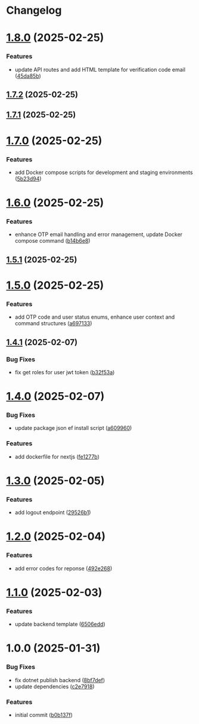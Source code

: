 # Changelog

# [1.8.0](https://github.com/MorveN11/full-stack-template/compare/v1.7.2...v1.8.0) (2025-02-25)


### Features

* update API routes and add HTML template for verification code email ([45da85b](https://github.com/MorveN11/full-stack-template/commit/45da85b9529845e92fb3bf3db1f46357308d3aab))

## [1.7.2](https://github.com/MorveN11/full-stack-template/compare/v1.7.1...v1.7.2) (2025-02-25)

## [1.7.1](https://github.com/MorveN11/full-stack-template/compare/v1.7.0...v1.7.1) (2025-02-25)

# [1.7.0](https://github.com/MorveN11/full-stack-template/compare/v1.6.0...v1.7.0) (2025-02-25)


### Features

* add Docker compose scripts for development and staging environments ([5b23d94](https://github.com/MorveN11/full-stack-template/commit/5b23d94bbf1737884fc669cc9bd8a2a094b56040))

# [1.6.0](https://github.com/MorveN11/full-stack-template/compare/v1.5.1...v1.6.0) (2025-02-25)


### Features

* enhance OTP email handling and error management, update Docker compose command ([b14b6e8](https://github.com/MorveN11/full-stack-template/commit/b14b6e8b2dac20dfc176392d805fbd5e4f2868cf))

## [1.5.1](https://github.com/MorveN11/full-stack-template/compare/v1.5.0...v1.5.1) (2025-02-25)

# [1.5.0](https://github.com/MorveN11/full-stack-template/compare/v1.4.1...v1.5.0) (2025-02-25)


### Features

* add OTP code and user status enums, enhance user context and command structures ([a697133](https://github.com/MorveN11/full-stack-template/commit/a69713371b5e5ad59939462ed6f86621b44c6913))

## [1.4.1](https://github.com/MorveN11/full-stack-template/compare/v1.4.0...v1.4.1) (2025-02-07)


### Bug Fixes

* fix get roles for user jwt token ([b32f53a](https://github.com/MorveN11/full-stack-template/commit/b32f53aaac179c98cb170bc6caf4e305cdc6b220))

# [1.4.0](https://github.com/MorveN11/full-stack-template/compare/v1.3.0...v1.4.0) (2025-02-07)


### Bug Fixes

* update package json ef install script ([a609960](https://github.com/MorveN11/full-stack-template/commit/a6099603bcca3fdbd4eb7f3da407b068cb70f578))


### Features

* add dockerfile for nextjs ([fe1277b](https://github.com/MorveN11/full-stack-template/commit/fe1277bba089b7602a851cc0666fddba6b76f2d7))

# [1.3.0](https://github.com/MorveN11/full-stack-template/compare/v1.2.0...v1.3.0) (2025-02-05)


### Features

* add logout endpoint ([29526b1](https://github.com/MorveN11/full-stack-template/commit/29526b1e0bb7a9e36c137eac47536c268636022e))

# [1.2.0](https://github.com/MorveN11/full-stack-template/compare/v1.1.0...v1.2.0) (2025-02-04)


### Features

* add error codes for reponse ([492e268](https://github.com/MorveN11/full-stack-template/commit/492e268cbff32b989ebb095e26e7f457dc25acb7))

# [1.1.0](https://github.com/MorveN11/full-stack-template/compare/v1.0.0...v1.1.0) (2025-02-03)


### Features

* update backend template ([6506edd](https://github.com/MorveN11/full-stack-template/commit/6506edda67b4ce97e8e8e3f6727507e91adcaa2c))

# 1.0.0 (2025-01-31)


### Bug Fixes

* fix dotnet publish backend ([8bf7def](https://github.com/MorveN11/full-stack-template/commit/8bf7def9eb587b3fbd405e103523215ba5817328))
* update dependencies ([c2e7918](https://github.com/MorveN11/full-stack-template/commit/c2e7918deca69f64ae80f45a6aa0a99dd23a7a84))


### Features

* initial commit ([b0b137f](https://github.com/MorveN11/full-stack-template/commit/b0b137fcba5481f67c1d77ce50877cdd52ae5a35))
